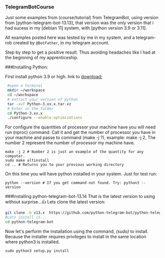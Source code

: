 ### TelegramBotCourse
Just some examples from (course/tutorial) from TelegramBot, using version from [python-telegram-bot-13.13], that version was the only version that i had sucess in my [debian 11] system, with [python version 3.9 or 3.11].

All examples posted here was tested by me in my system, and a telegram-rob created by `@BotFather`, in my telegram account.

Step by step to get a positive result. Thus avoiding headaches like I had at the beginning of my apprenticeship.

###Installing Python:

First install python 3.9 or high. link to [download:](https://www.python.org/downloads/)

```bash
 #open a terminal
 mkdir ~/workspace
 cd ~/workspace
 # extract your version of python
 tar -xvf Python-3.xx.x.tar.xz 
 # Enter in the folder
 cd Python-3.xx.x 
 ./configure --enable-optimizations
```
For configure the quantities of processor your machine have you will need run (nproc) command. Call it and get the number of processor you have in your machine and passe to command (make -j ?), example: make -j 2, The number 2 represent the number of processor my machine have.

``` 
make -j 2 # Number 2 is just an example of the quantity for any computer.
sudo make altinstall
cd .. # Returns you to your previous working directory
```

On this time you will have python installed in your system. Just for test run: 

```
python --version # If you get command not found. Try: python3 --version
```
###Installing python-telegram-bot-13.14 
That is the latest version to using without surprise...👍
Lets clone the latest version: 

```bash
git clone -b v13.x  https://github.com/python-telegram-bot/python-telegram-bot --recursive
#Lets install it...
cd python-telegram-bot
```
Now let's perform the installation using the command, *(sudo)* to install. Because the installer requires privileges to install in the same location where python3 is installed.

```
sudo python3 setup.py install

```
 



